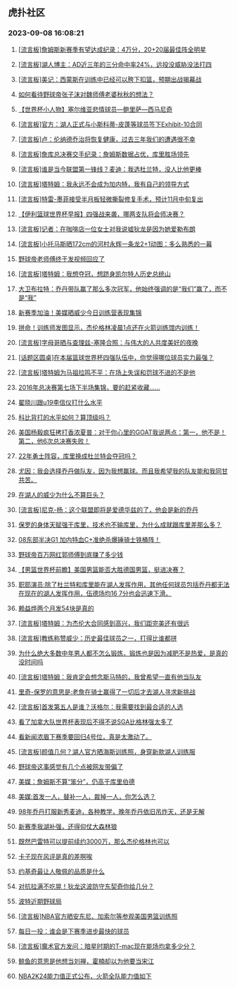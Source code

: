 ## 虎扑社区 
### 2023-09-08 16:08:21

1. [[流言板]詹姆斯新赛季有望达成纪录：4万分，20+20届最佳阵全明星](https://bbs.hupu.com/62033391.html)

2. [[流言板]湖人博主：AD近三年的三分命中率24%，远投没威胁没法打四](https://bbs.hupu.com/62031839.html)

3. [[流言板]美记：西蒙斯在训练中已经可以胯下扣篮，预期出战揭幕战](https://bbs.hupu.com/62032919.html)

4. [如何看待野球帝张子沫对魏师傅老婆秋秋的想法？](https://bbs.hupu.com/62032655.html)

5. [【世界杯小人物】塞尔维亚悲情球员—鲍里萨—西马尼奇](https://bbs.hupu.com/62030874.html)

6. [[流言板]官方：湖人正式与小斯科蒂-皮蓬等球员签下Exhibit-10合同](https://bbs.hupu.com/62030310.html)

7. [[流言板]卢：伦纳德乔治将恢复健康，过去三年我们的遭遇很不幸](https://bbs.hupu.com/62031536.html)

8. [[流言板]詹库总决赛交手纪录：詹姆斯数据占优，库里胜场领先](https://bbs.hupu.com/62029771.html)

9. [[流言板]谁是当今联盟第一锋线？麦迪：我选杜兰特，没人比他更棒](https://bbs.hupu.com/62031399.html)

10. [[流言板]塔特姆：我永远不会成为加内特，我有自己的领导方式](https://bbs.hupu.com/62030774.html)

11. [[流言板]特雷-墨菲接受半月板轻微撕裂修复手术，预计11月中旬复出](https://bbs.hupu.com/62029416.html)

12. [【伊利篮球世界杯早报】四强战来袭，哪两支队将会师决赛？](https://bbs.hupu.com/62027688.html)

13. [[流言板]记者：在咖啡店一位女士对我说嘘狄龙是因为她爱勒布朗](https://bbs.hupu.com/62029365.html)

14. [[流言板]小托马斯晒172cm的河村永辉一条龙2+1动图：多么熟悉的一幕](https://bbs.hupu.com/62029967.html)

15. [野球帝老师傅终于发视频回应了](https://bbs.hupu.com/62029045.html)

16. [[流言板]塔特姆：我想夺冠，想跻身凯尔特人历史总统山](https://bbs.hupu.com/62029714.html)

17. [大卫布拉特：乔丹带队赢了那么多次冠军，他始终强调的是“我们”赢了，而不是“我”](https://bbs.hupu.com/62032893.html)

18. [新赛季加油！美媒晒威少今日训练营表现集锦](https://bbs.hupu.com/62029446.html)

19. [拼命！训练师发图显示，杰伦格林凌晨1点还在火箭训练馆内训练！](https://bbs.hupu.com/62033407.html)

20. [[流言板]字母哥晒与查理兹-塞隆合照：与伟大的人共度美好的夜晚](https://bbs.hupu.com/62032793.html)

21. [[话题区圆桌]在本届篮球世界杯四强队伍中，你觉得哪位球员实力最强？](https://bbs.hupu.com/62033575.html)

22. [[流言板]塔特姆为马祖拉鸣不平：在场上失误和罚球不进的不是他](https://bbs.hupu.com/62030272.html)

23. [2016年总决赛第七场下半场集锦，要的赶紧收藏……](https://bbs.hupu.com/62029943.html)

24. [翟晓川跟u19李信仪打什么水平](https://bbs.hupu.com/62031770.html)

25. [科比背打的水平如何？算顶级吗？](https://bbs.hupu.com/62031781.html)

26. [美国杨毅疯狂拷打香浓夏普：对于你心里的GOAT我说两点：第一，他不是！第二，他6次总决赛失败！](https://bbs.hupu.com/62033460.html)

27. [22年勇士阵容，库里换成杜兰特会夺冠吗？](https://bbs.hupu.com/62033497.html)

28. [尤因：我会选择乔丹做队友，因为我想赢球。而且我希望我的队友能和我同甘共苦。](https://bbs.hupu.com/62033206.html)

29. [在湖人的威少为什么不算巨头？](https://bbs.hupu.com/62031976.html)

30. [[流言板]尼克-杨：这个联盟即将是爱德华兹的了，他会是新的乔丹](https://bbs.hupu.com/62029457.html)

31. [保罗的身体天赋强于库里，技术也不输库里，为什么成就跟库里差那么多？](https://bbs.hupu.com/62032995.html)

32. [08东部半决G1 加内特血C+准绝杀爆锤骑士铁桶阵！](https://bbs.hupu.com/62030894.html)

33. [野球帝百万网红郭师傅到底赚了多少钱](https://bbs.hupu.com/62030940.html)

34. [【男篮世界杯前瞻】美国男篮能否大胜德国男篮，挺进决赛？](https://bbs.hupu.com/62033995.html)

35. [职耶演员:除了杜兰特和库里能在湖人发挥作用，其他任何球员包括乔丹都无法在现在的湖人发挥作用，伍德场均16 7分也会迅速下滑。](https://bbs.hupu.com/62029994.html)

36. [赖益烨两个月发54块是真的](https://bbs.hupu.com/62028978.html)

37. [[流言板]塔特姆：为杰伦大合同感到高兴，我们距完美还有很远](https://bbs.hupu.com/62032264.html)

38. [[流言板]教练称赞威少：历史最佳球员之一，打得比谁都拼](https://bbs.hupu.com/62029436.html)

39. [为什么绝大多数中年男人都不怎么锻炼，锻炼也是因为减肥不是热爱，是真的没时间吗](https://bbs.hupu.com/62030306.html)

40. [[流言板]塔特姆：我肯定会想念斯马特的，我曾希望一直有他当队友](https://bbs.hupu.com/62030485.html)

41. [里奇-保罗的意思是:老詹在骑士赢得了一切后才去湖人寻求新挑战](https://bbs.hupu.com/62034461.html)

42. [[流言板]首发第五人是谁？沃格尔：我需要找到最合适的人选](https://bbs.hupu.com/62034528.html)

43. [看了加拿大队世界杯表现后不得不说SGA比格林强太多了](https://bbs.hupu.com/62034199.html)

44. [看新闻浓眉下赛季要回归4号位，真是太激动了。](https://bbs.hupu.com/62033189.html)

45. [[流言板]颜值几何？湖人官方晒海斯训练照，身穿新款湖人训练服](https://bbs.hupu.com/62029594.html)

46. [野球帝这事感觉有几个点被网友带偏了](https://bbs.hupu.com/62032135.html)

47. [美媒：詹姆斯不算“笨分”，仍高于库里伯德](https://bbs.hupu.com/62034152.html)

48. [美媒:首发一人，替补一人，裁掉一人，你怎么选？](https://bbs.hupu.com/62034138.html)

49. [98年乔丹打服新秀麦迪，各种教学，晚年乔丹依旧吊炸天，还是无解](https://bbs.hupu.com/62029696.html)

50. [新赛季我湖补强，还得仰仗大森林狼](https://bbs.hupu.com/62033086.html)

51. [既然巴雷特可以提前续约3000万，那么杰伦格林也可以](https://bbs.hupu.com/62034078.html)

52. [卡子现在风评是真的差啊唉](https://bbs.hupu.com/62033828.html)

53. [约基奇最让人敬佩的品质是什么](https://bbs.hupu.com/62033845.html)

54. [对抗拉满不吃晃！狄龙这波防守东契奇你给几分？](https://bbs.hupu.com/62032054.html)

55. [波特近期野球局](https://bbs.hupu.com/62032174.html)

56. [[流言板]NBA官方晒安东尼、加索尔等参观美国男篮训练照](https://bbs.hupu.com/62031613.html)

57. [每日一投：谁会是下赛季进步最快的球员](https://bbs.hupu.com/62033709.html)

58. [[流言板]魔术官方发问：暗星时期的T-mac现在能场均拿多少分？](https://bbs.hupu.com/62029881.html)

59. [鲸鱼的意思是他想当刘禅，霍楠却以为他要当宋江](https://bbs.hupu.com/62033633.html)

60. [NBA2K24能力值正式公布，火箭全队能力值如下](https://bbs.hupu.com/62031440.html)

